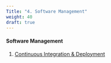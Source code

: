 ```yaml
---
Title: "4. Software Management"
weight: 40
draft: true
---
```


#### Software Management

1. [Continuous Integration &amp; Deployment](/lifecycle/ci)
<!-- 2. [Software Management](/lifecycle/management): Skills (1), Scrum (2) -->
